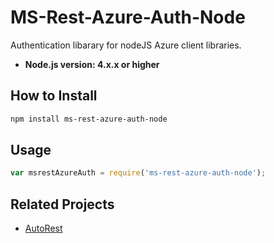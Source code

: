 ﻿# MS-Rest-Azure-Auth-Node

Authentication libarary for nodeJS Azure client libraries.

- **Node.js version: 4.x.x or higher**


## How to Install

```bash
npm install ms-rest-azure-auth-node
```

## Usage
```javascript
var msrestAzureAuth = require('ms-rest-azure-auth-node');
```

## Related Projects

- [AutoRest](https://github.com/Azure/AutoRest)
